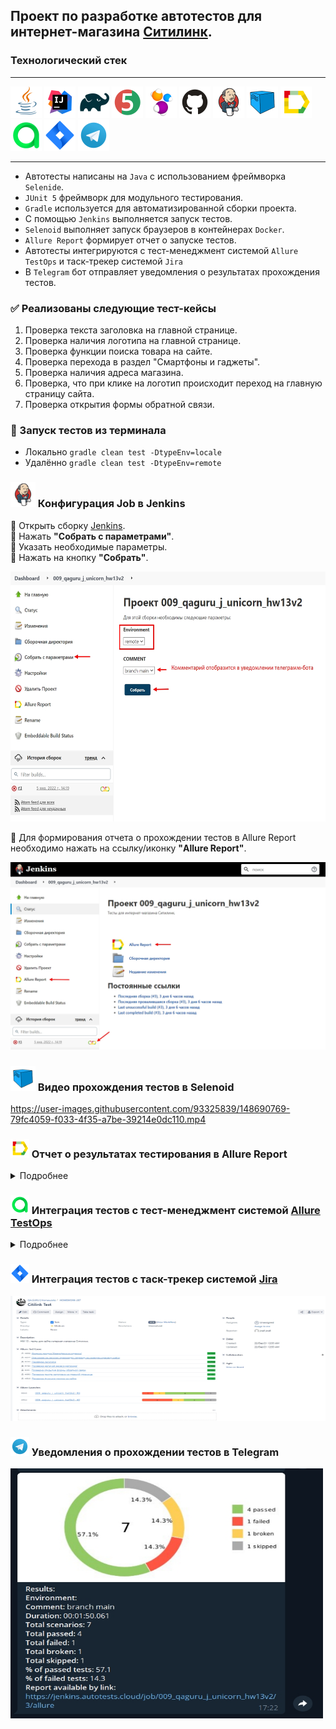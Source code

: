 ## Проект по разработке автотестов для интернет-магазина [Ситилинк](https://www.citilink.ru/ "Ситилинк").
### Технологический стек
________
<img src="src/test/resources/logo/Java.svg" width="50" height="50"/> <img src="src/test/resources/logo/Intelij_IDEA.svg" width="50" height="50"/> <img src="src/test/resources/logo/Gradle.svg" width="50" height="50"/> <img src="src/test/resources/logo/JUnit5.svg" width="50" height="50"/> <img src="src/test/resources/logo/Selenide.svg" width="50" height="50"/> <img src="src/test/resources/logo/GitHub.svg" width="50" height="50"/> <img src="src/test/resources/logo/Jenkins.svg" width="50" height="50"/> <img src="src/test/resources/logo/Selenoid.svg" width="50" height="50"/> <img src="src/test/resources/logo/Allure_Report.svg" width="50" height="50"/> <img src="src/test/resources/logo/Allure_TestOps.svg" width="50" height="50"/> <img src="src/test/resources/logo/Jira.svg" width="50" height="50"/> <img src="src/test/resources/logo/Telegram.svg" width="50" height="50"/>

-----
* Автотесты написаны на ``Java`` с использованием фреймворка ``Selenide``.
* ``JUnit 5`` фреймворк для модульного тестирования.
* ``Gradle`` используется для автоматизированной сборки проекта.
* С помощью ``Jenkins`` выполняется запуск тестов.
* ``Selenoid`` выполняет запуск браузеров в контейнерах ``Docker``.
* ``Allure Report`` формирует отчет о запуске тестов.
* Автотесты интегрируются с тест-менеджмент системой ``Allure TestOps`` и таск-трекер системой ``Jira``
* В ``Telegram`` бот отправляет уведомления о результатах прохождения тестов.

### ✅  Реализованы следующие тест-кейсы
1. Проверка текста заголовка на главной странице.
2. Проверка наличия логотипа на главной странице.
3. Проверка функции поиска товара на сайте.
4. Проверка перехода в раздел "Смартфоны и гаджеты".
5. Проверка наличия адреса магазина.
6. Проверка, что при клике на логотип происходит переход на главную страницу сайта.
7. Проверка открытия формы обратной связи.

### 🚀 Запуск тестов из терминала
* Локально ``gradle clean test -DtypeEnv=locale``
* Удалённо ``gradle clean test -DtypeEnv=remote``

### <img src="src/test/resources/logo/Jenkins.svg" width="40" height="40"/> Конфигурация Job в Jenkins 
🔴 Открыть сборку [Jenkins](https://jenkins.autotests.cloud/job/009_qaguru_j_unicorn_hw13v2/build?delay=0sec).  
🔴 Нажать **"Собрать с параметрами"**.  
🔴 Указать необходимые параметры.  
🔴 Нажать на кнопку **"Собрать"**.  

<img src="src/test/resources/screenshots/Jenkins parameters.jpg" width="1000" height="400"/>  

🔴 Для формирования отчета о прохождении тестов в Allure Report необходимо нажать на ссылку/иконку **"Allure Report"**.  

<img src="src/test/resources/screenshots/allure report1.jpg" width="1000" height="300"/>  

### <img src="src/test/resources/logo/Selenoid.svg" width="40" height="40"/> Видео прохождения тестов в Selenoid  


<https://user-images.githubusercontent.com/93325839/148690769-79fc4059-f033-4f35-a7be-39214e0dc110.mp4>


### <img src="src/test/resources/logo/Allure_Report.svg" width="30" height="30"/> Отчет о результатах тестирования в Allure Report

<details>
  <summary>Подробнее</summary>  

**1.** Страница «Overview».

<img src="src/test/resources/screenshots/allure report2.jpg" width="1000" height="200"/>  

**2.** Страница «Categories».  

Данная страница предоставляет информацио о распределении дефектов по их видам.

<img src="src/test/resources/screenshots/allure report3.jpg" width="1000" height="200"/>  

**3.** Страница «Suites».  

На данной странице представляется распределение выполнявшихся тестов по тестовым наборам или классам, в которых находятся тестовые методы.

<img src="src/test/resources/screenshots/allure report4.jpg" width="1000" height="200"/>  

**4.** Страница «Graphs».

На этой странице можно получить информацию о тестовом прогоне в графическом виде: статус прогона, распределение тестов по их критичности, длительности прохождения, перезапусках, категориях дефектах.  

<img src="src/test/resources/screenshots/allure report5.jpg" width="1000" height="200"/>  

**5.** Страница «Timeline».  

Данная страница визуализирует временные рамки прохождения каждого теста.  

<img src="src/test/resources/screenshots/allure report6.jpg" width="1000" height="200"/>  

</details>  

### <img src="src/test/resources/logo/Allure_TestOps.svg" width="30" height="30"/> Интеграция тестов c тест-менеджмент системой [Allure TestOps](https://allure.autotests.cloud/project/862/dashboards)

<details>
  <summary>Подробнее</summary> 

📎 Dashboards  

<img src="src/test/resources/screenshots/testops_dashboards.jpg" width="1000" height="200"/>  

📎 Test cases  

<img src="src/test/resources/screenshots/testops_testcases.jpg" width="1000" height="200"/>  

📎 Launches. Запуски тестов.  

<img src="src/test/resources/screenshots/launches.jpg" width="1000" height="200"/>  

</details>  

### <img src="src/test/resources/logo/Jira.svg" width="30" height="30"/> Интеграция тестов c таск-трекер системой [Jira](https://jira.autotests.cloud/browse/HOMEWORK-287)  

<img src="src/test/resources/screenshots/jiratask.jpg" width="1000" height="200"/>  
 

### <img src="src/test/resources/logo/Telegram.svg" width="30" height="30"/> Уведомления о прохождении тестов в Telegram  

<img src="src/test/resources/screenshots/telegram_bot.jpg" width="500" height="400"/>  








